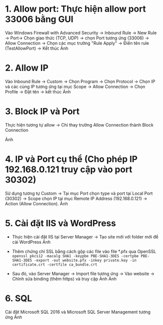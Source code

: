 # 1. Allow port: Thực hiện allow port 33006 bằng GUI 
Vào Windows Firewall with Advanced Security -> Inbound Rule -> New Rule -> Port-> Chọn giao thức (TCP, UDP) -> chọn Port tương ứng (33006) -> Allow Connection -> Chọn các mục trường "Rule Apply" -> Điền tên rule (TestAllowPort) -> Kết thúc 
Ảnh 

# 2. Allow IP 
Vào Inbound Rule -> Custom -> Chọn Program -> Chọn Protocol -> Chọn IP và các cùng IP tương ứng tại mục Scope -> Allow Connection -> Chọn Profile -> Đặt tên -> kết thúc 
Ảnh 

# 3. Block IP và Port
Thực hiện tương tự allow -> Chỉ thay trường Allow Connection thành Block Connection

Ảnh 

# 4. IP và Port cụ thể (Cho phép IP 192.168.0.121 truy cập vào port 30302)
Sử dụng tương tự Custom -> Tại mục Port chọn type và port tại Local Port (30302) -> Scope chọn IP tại mục Remote IP Address (192.168.0.121) -> Action (Allow Connection).
Ảnh 

# 5. Cài đặt IIS và WordPress
- Thực hiện cài đặt IIS tại Server Manager -> Tạo site mới với folder mới để cài WordPress
Ảnh 

- Thêm chứng chỉ SSL bằng cách gộp các file vào file *.pfx qua OpenSSL
`openssl pkcs12 -macalg SHA1 -keypbe PBE-SHA1-3DES -certpbe PBE-SHA1-3DES -export -out website.pfx -inkey private.key -in certificate.crt -certfile ca_bundle.crt`

- Sau đó, vào Server Manager -> Import file tương ứng -> Vào website -> Chỉnh sửa binding (thêm https) và truy cập
Ảnh 
Ảnh 

# 6. SQL 
Cài đặt Microsoft SQL 2016 và Microsoft SQL Server Management tương ứng
Ảnh 
